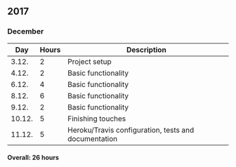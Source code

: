 ## 2017

### December

Day | Hours | Description
--------------- | ----- | ------
3.12.   |   2    | Project setup
4.12.   |   2    | Basic functionality
6.12.   |   4    | Basic functionality
8.12.   |   6    | Basic functionality
9.12.   |   2    | Basic functionality
10.12.  |   5    | Finishing touches
11.12.  |   5    | Heroku/Travis configuration, tests and documentation

#### Overall: 26 hours
